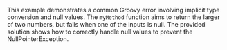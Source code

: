 This example demonstrates a common Groovy error involving implicit type conversion and null values.  The `myMethod` function aims to return the larger of two numbers, but fails when one of the inputs is null.  The provided solution shows how to correctly handle null values to prevent the NullPointerException.